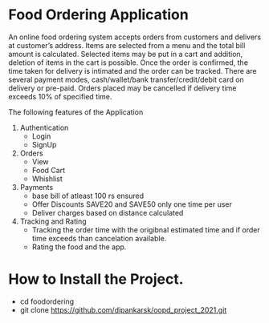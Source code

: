# Food Ordering Application 

An online food ordering system accepts orders from customers and delivers at customer’s
address. Items are selected from a menu and the total bill amount is calculated. Selected items
may be put in a cart and addition, deletion of items in the cart is possible. Once the order is
confirmed, the time taken for delivery is intimated and the order can be tracked. There are
several payment modes, cash/wallet/bank transfer/credit/debit card on delivery or pre-paid.
Orders placed may be cancelled if delivery time exceeds 10% of specified time.

The following features of the Application

1. Authentication
   - Login
   - SignUp
2. Orders
   - View
   - Food Cart
   - Whishlist
3. Payments
   - base bill of atleast 100 rs ensured
   - Offer Discounts SAVE20 and SAVE50 only one time per user
   - Deliver charges based on distance calculated
4. Tracking and Rating
   - Tracking the order time with the origibnal estimated time and if order time exceeds than cancelation available.
   -  Rating the food and the app.

# How to Install the Project.


 - cd foodordering
 - git clone https://github.com/dipankarsk/oopd_project_2021.git


